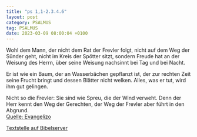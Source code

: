 ```yaml
---
title: "ps 1,1-2.3.4.6"
layout: post
category: PSALMUS
tag: PSALMUS
date: 2023-03-09 08:00:04 +0100
---
```

Wohl dem Mann, der nicht dem Rat der Frevler folgt,
nicht auf dem Weg der Sünder geht,
nicht im Kreis der Spötter sitzt,
sondern Freude hat an der Weisung des Herrn,
über seine Weisung nachsinnt bei Tag und bei Nacht.

Er ist wie ein Baum, der an Wasserbächen gepflanzt ist,
der zur rechten Zeit seine Frucht bringt
und dessen Blätter nicht welken.<!--more-->
Alles, was er tut,
wird ihm gut gelingen.

Nicht so die Frevler:
Sie sind wie Spreu, die der Wind verweht.
Denn der Herr kennt den Weg der Gerechten,
der Weg der Frevler aber führt in den Abgrund.<br>
[Quelle: Evangelizo](https://evangeliumtagfuertag.org/DE/gospel)

[Textstelle auf Bibelserver](https://www.bibleserver.com/EU/ps1,1-2.3.4.6)
